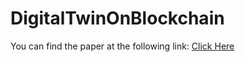 # DigitalTwinOnBlockchain
You can find the paper at the following link:
[Click Here](https://conferences.computer.org/metacompub/pdfs/MetaCom2023-6ZL5LkI41kaCiWg1jBAd8u/333300a001/333300a001.pdf)
